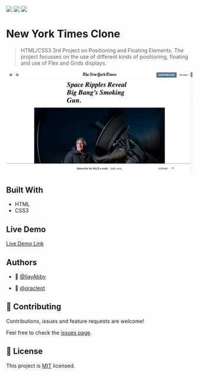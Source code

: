 ![](https://img.shields.io/badge/author2-IjayAbby-blue) ![](https://img.shields.io/badge/author1-oracleot-green) ![](https://img.shields.io/badge/project-newyorktimesclone-orange)

# New York Times Clone

> HTML/CSS3 3rd Project on Positioning and Floating Elements. The project focusses on the use of different kinds of positioning, floating and use of Flex and Grids displays.

![screenshot](./website_screenshot.png)

## Built With

- HTML
- CSS3

## Live Demo

[Live Demo Link](https://raw.githack.com/IjayAbby/new-york-times-clone/development/index.html)

## Authors

- 👤 [@IjayAbby](https://github.com/IjayAbby)

- 👤 [@oracleot](https://github.com/oracleot)

## 🤝 Contributing

Contributions, issues and feature requests are welcome!

Feel free to check the [issues page](issues/).

## 📝 License

This project is [MIT](lic.url) licensed.
